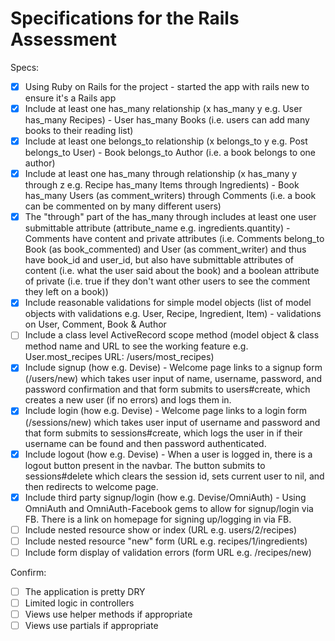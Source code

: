 # Specifications for the Rails Assessment

Specs:
- [x] Using Ruby on Rails for the project - started the app with rails new to ensure it's a Rails app
- [X] Include at least one has_many relationship (x has_many y e.g. User has_many Recipes) - User has_many Books (i.e. users can add many books to their reading list)
- [X] Include at least one belongs_to relationship (x belongs_to y e.g. Post belongs_to User) - Book belongs_to Author (i.e. a book belongs to one author)
- [X] Include at least one has_many through relationship (x has_many y through z e.g. Recipe has_many Items through Ingredients) - Book has_many Users (as comment_writers) through Comments (i.e. a book can be commented on by many different users)
- [X] The "through" part of the has_many through includes at least one user submittable attribute (attribute_name e.g. ingredients.quantity) - Comments have content and private attributes (i.e. Comments belong_to Book (as book_commented) and User (as comment_writer) and thus have book_id and user_id, but also have submittable attributes of content (i.e. what the user said about the book) and a boolean attribute of private (i.e. true if they don't want other users to see the comment they left on a book))
- [X] Include reasonable validations for simple model objects (list of model objects with validations e.g. User, Recipe, Ingredient, Item) - validations on User, Comment, Book & Author
- [ ] Include a class level ActiveRecord scope method (model object & class method name and URL to see the working feature e.g. User.most_recipes URL: /users/most_recipes)
- [X] Include signup (how e.g. Devise) - Welcome page links to a signup form (/users/new) which takes user input of name, username, password, and password confirmation and that form submits to users#create, which creates a new user (if no errors) and logs them in.
- [X] Include login (how e.g. Devise) - Welcome page links to a login form (/sessions/new) which takes user input of username and password and that form submits to sessions#create, which logs the user in if their username can be found and then password authenticated.
- [X] Include logout (how e.g. Devise) - When a user is logged in, there is a logout button present in the navbar. The button submits to sessions#delete which clears the session id, sets current user to nil, and then redirects to welcome page.
- [X] Include third party signup/login (how e.g. Devise/OmniAuth) - Using OmniAuth and OmniAuth-Facebook gems to allow for signup/login via FB. There is a link on homepage for signing up/logging in via FB.
- [ ] Include nested resource show or index (URL e.g. users/2/recipes)
- [ ] Include nested resource "new" form (URL e.g. recipes/1/ingredients)
- [ ] Include form display of validation errors (form URL e.g. /recipes/new)

Confirm:
- [ ] The application is pretty DRY
- [ ] Limited logic in controllers
- [ ] Views use helper methods if appropriate
- [ ] Views use partials if appropriate
